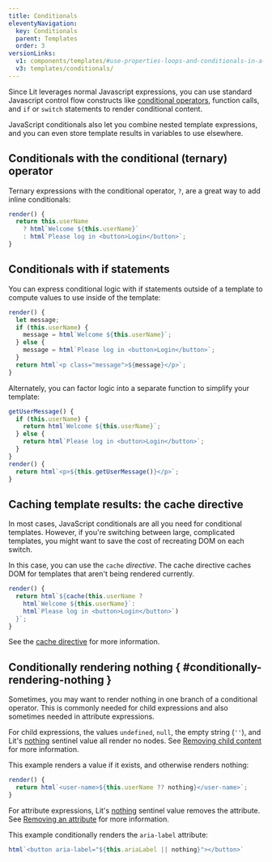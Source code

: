 ```yaml
---
title: Conditionals
eleventyNavigation:
  key: Conditionals
  parent: Templates
  order: 3
versionLinks:
  v1: components/templates/#use-properties-loops-and-conditionals-in-a-template
  v3: templates/conditionals/
---
```


Since Lit leverages normal Javascript expressions, you can use standard Javascript control flow constructs like [conditional operators](https://developer.mozilla.org/en-US/docs/Web/JavaScript/Reference/Operators/Conditional_Operator), function calls, and `if` or `switch` statements to render conditional content.

JavaScript conditionals also let you combine nested template expressions, and you can even store template results in variables to use elsewhere.

## Conditionals with the conditional (ternary) operator

Ternary expressions with the conditional operator, `?`, are a great way to add inline conditionals:

```ts
render() {
  return this.userName
    ? html`Welcome ${this.userName}`
    : html`Please log in <button>Login</button>`;
}
```

## Conditionals with if statements

You can express conditional logic with if statements outside of a template to compute values to use inside of the template:

```ts
render() {
  let message;
  if (this.userName) {
    message = html`Welcome ${this.userName}`;
  } else {
    message = html`Please log in <button>Login</button>`;
  }
  return html`<p class="message">${message}</p>`;
}
```

Alternately, you can factor logic into a separate function to simplify your template:

```ts
getUserMessage() {
  if (this.userName) {
    return html`Welcome ${this.userName}`;
  } else {
    return html`Please log in <button>Login</button>`;
  }
}
render() {
  return html`<p>${this.getUserMessage()}</p>`;
}
```

## Caching template results: the cache directive

In most cases, JavaScript conditionals are all you need for conditional templates. However, if you're switching between large, complicated templates, you might want to save the cost of recreating DOM on each switch.

In this case, you can use the `cache` _directive_. The cache directive caches DOM for templates that aren't being rendered currently.

```ts
render() {
  return html`${cache(this.userName ?
    html`Welcome ${this.userName}`:
    html`Please log in <button>Login</button>`)
  }`;
}
```

See the [cache directive](/docs/v2/templates/directives/#cache) for more information.

## Conditionally rendering nothing { #conditionally-rendering-nothing }

Sometimes, you may want to render nothing in one branch of a conditional operator. This is commonly needed for child expressions and also sometimes needed in attribute expressions.

For child expressions, the values `undefined`, `null`, the empty string (`''`), and Lit's [nothing](/docs/v2/api/templates/#nothing) sentinel value all render no nodes. See [Removing child content](/docs/v2/templates/expressions/#removing-child) for more information.

This example renders a value if it exists, and otherwise renders nothing:

```ts
render() {
  return html`<user-name>${this.userName ?? nothing}</user-name>`;
}
```

For attribute expressions, Lit's [nothing](/docs/v2/api/templates/#nothing) sentinel value removes the attribute. See [Removing an attribute](/docs/v2/templates/expressions/#removing-attribute) for more information.

This example conditionally renders the `aria-label` attribute:

```ts
html`<button aria-label="${this.ariaLabel || nothing}"></button>`
```
